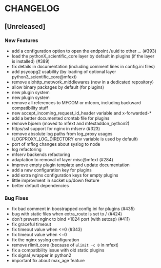 # CHANGELOG


## [Unreleased]

### New Features
- add a configuration option to open the endpoint /uuid to other … (#393)
- load the pythonX_scientific_core layer by default in plugins (if the layer is installed) (#389)
- fix details in documentation (including comment lines in config.ini files)
- add psycopg2 usability (by loading of optional layer python3_scientific_core@mfext)
- remove aiohttp_metwork_middlewares (now in a dedicated repository)
- allow binary packages by default (for plugins)
- new plugin system
- new plugin system
- remove all references to MFCOM or mfcom, including backward compatibility stuff
- new accept_incoming_request_id_header variable and x-forwarded-*
- add a better documented crontab file for plugins
- remove bjoern (moved to mfext and mfextaddon_python2)
- https/ssl support for nginx in mfserv (#323)
- remove absolute log paths from log_proxy usages (LOGPROXY_LOG_DIRECTORY env variable is used by default)
- port of mflog changes about syslog to node
- log refactoring
- mfserv backends refactoring
- adaptation to removal of layer misc@mfext (#284)
- improve empty plugin template and update documentation
- add a new configuration key for plugins
- add extra nginx configuration keys for empty plugins
- little improvment in socket up/down feature
- better default dependencies


### Bug Fixes
- fix bad comment in boostrapped config.ini for plugins (#435)
- bug with static files when extra_route is set to / (#424)
- don't prevent nginx to bind <1024 port (with setcap) (#411)
- fix graceful timeout
- fix timeout value when <=0 (#343)
- fix timeout value when <=0
- fix the nginx syslog configuration
- remove rlimit_core (because of `ulimit -c 0` in mfext)
- fix a compatibility issue with old static plugins
- fix signal_wrapper in python2
- important fix about max_age feature





